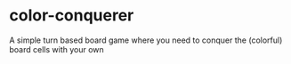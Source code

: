 # color-conquerer
A simple turn based board game where you need to conquer the (colorful) board cells with your own
